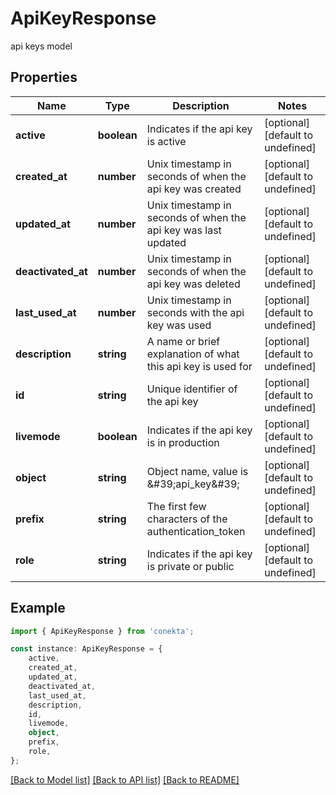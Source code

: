 # ApiKeyResponse

api keys model

## Properties

Name | Type | Description | Notes
------------ | ------------- | ------------- | -------------
**active** | **boolean** | Indicates if the api key is active | [optional] [default to undefined]
**created_at** | **number** | Unix timestamp in seconds of when the api key was created | [optional] [default to undefined]
**updated_at** | **number** | Unix timestamp in seconds of when the api key was last updated | [optional] [default to undefined]
**deactivated_at** | **number** | Unix timestamp in seconds of when the api key was deleted | [optional] [default to undefined]
**last_used_at** | **number** | Unix timestamp in seconds with the api key was used | [optional] [default to undefined]
**description** | **string** | A name or brief explanation of what this api key is used for | [optional] [default to undefined]
**id** | **string** | Unique identifier of the api key | [optional] [default to undefined]
**livemode** | **boolean** | Indicates if the api key is in production | [optional] [default to undefined]
**object** | **string** | Object name, value is \&#39;api_key\&#39; | [optional] [default to undefined]
**prefix** | **string** | The first few characters of the authentication_token | [optional] [default to undefined]
**role** | **string** | Indicates if the api key is private or public | [optional] [default to undefined]

## Example

```typescript
import { ApiKeyResponse } from 'conekta';

const instance: ApiKeyResponse = {
    active,
    created_at,
    updated_at,
    deactivated_at,
    last_used_at,
    description,
    id,
    livemode,
    object,
    prefix,
    role,
};
```

[[Back to Model list]](../README.md#documentation-for-models) [[Back to API list]](../README.md#documentation-for-api-endpoints) [[Back to README]](../README.md)
